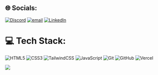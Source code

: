 
## 🌐 Socials:
[![Discord](https://img.shields.io/badge/Discord-%237289DA.svg?logo=discord&logoColor=white)](https://discord.gg/yXPAghcX) [![email](https://img.shields.io/badge/Email-D14836?logo=gmail&logoColor=white)](mailto:ataxanovmirkamol@gmail.com) [![LinkedIn](https://img.shields.io/badge/LinkedIn-%230077B5.svg?logo=linkedin&logoColor=white)](https://linkedin.com/in/linkedin.com/in/mirkamol-atakhanov-8b2b43324) 

# 💻 Tech Stack:
![HTML5](https://img.shields.io/badge/html5-%23E34F26.svg?style=for-the-badge&logo=html5&logoColor=white)  ![CSS3](https://img.shields.io/badge/css3-%231572B6.svg?style=for-the-badge&logo=css3&logoColor=white)  ![TailwindCSS](https://img.shields.io/badge/tailwindcss-%2338B2AC.svg?style=for-the-badge&logo=tailwind-css&logoColor=white) ![JavaScript](https://img.shields.io/badge/javascript-%23323330.svg?style=for-the-badge&logo=javascript&logoColor=%23F7DF1E)  ![Git](https://img.shields.io/badge/git-%23F05033.svg?style=for-the-badge&logo=git&logoColor=white) ![GitHub](https://img.shields.io/badge/github-%23121011.svg?style=for-the-badge&logo=github&logoColor=white) ![Vercel](https://img.shields.io/badge/vercel-%23000000.svg?style=for-the-badge&logo=vercel&logoColor=white)

[![](https://visitcount.itsvg.in/api?id=mirkvmol&icon=0&color=0)](https://visitcount.itsvg.in)
